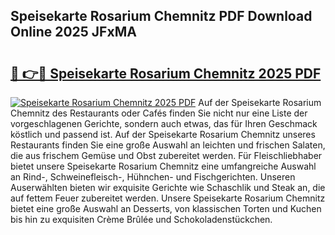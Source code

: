 ## Speisekarte Rosarium Chemnitz PDF Download Online 2025 JFxMA

# <h2><a href="http://gcazif.nevu.top/?p=Speisekarte+Rosarium+Chemnitz">🔗 👉🔴 Speisekarte Rosarium Chemnitz 2025 PDF</a></h2>

[![Speisekarte Rosarium Chemnitz 2025 PDF](https://i.imgur.com/dBaPXMq.png)](http://gcazif.nevu.top/?p=Speisekarte+Rosarium+Chemnitz)
Auf der Speisekarte Rosarium Chemnitz des Restaurants oder Cafés finden Sie nicht nur eine Liste der vorgeschlagenen Gerichte, sondern auch etwas, das für Ihren Geschmack köstlich und passend ist. Auf der Speisekarte Rosarium Chemnitz unseres Restaurants finden Sie eine große Auswahl an leichten und frischen Salaten, die aus frischem Gemüse und Obst zubereitet werden. Für Fleischliebhaber bietet unsere Speisekarte Rosarium Chemnitz eine umfangreiche Auswahl an Rind-, Schweinefleisch-, Hühnchen- und Fischgerichten. Unseren Auserwählten bieten wir exquisite Gerichte wie Schaschlik und Steak an, die auf fettem Feuer zubereitet werden. Unsere Speisekarte Rosarium Chemnitz bietet eine große Auswahl an Desserts, von klassischen Torten und Kuchen bis hin zu exquisiten Crème Brûlée und Schokoladenstückchen.

